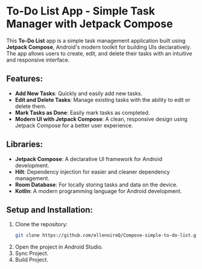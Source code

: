 # To-Do List App - Simple Task Manager with Jetpack Compose

This **To-Do List** app is a simple task management application built using **Jetpack Compose**, Android's modern toolkit for building UIs declaratively. The app allows users to create, edit, and delete their tasks with an intuitive and responsive interface.

## Features:
- **Add New Tasks**: Quickly and easily add new tasks.
- **Edit and Delete Tasks**: Manage existing tasks with the ability to edit or delete them.
- **Mark Tasks as Done**: Easily mark tasks as completed.
- **Modern UI with Jetpack Compose**: A clean, responsive design using Jetpack Compose for a better user experience.

## Libraries:
- **Jetpack Compose**: A declarative UI framework for Android development.
- **Hilt**: Dependency injection for easier and cleaner dependency management.
- **Room Database**: For locally storing tasks and data on the device.
- **Kotlin**: A modern programming language for Android development.

## Setup and Installation:

1. Clone the repository:
   ```bash
   git clone https://github.com/ellenoireQ/Compose-simple-to-do-list.git
2. Open the project in Android Studio.
3. Sync Project.
4. Build Project.


